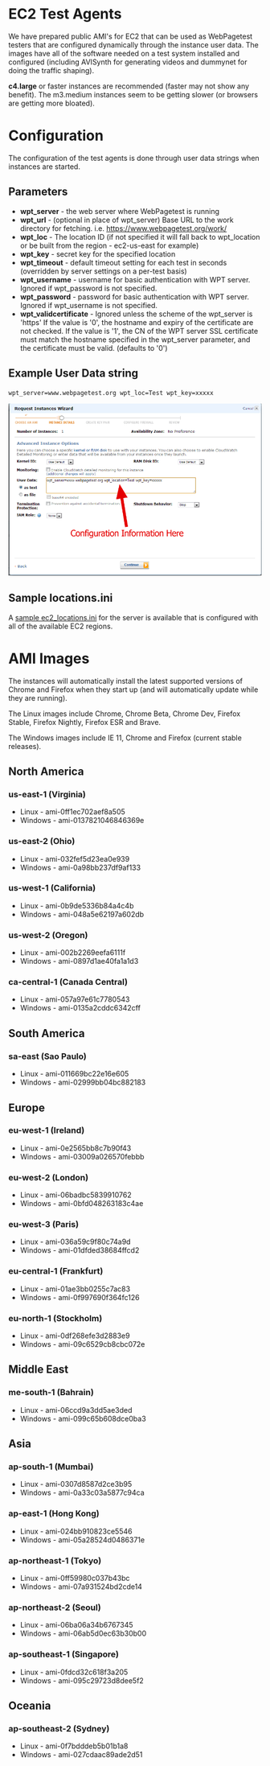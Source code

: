 # EC2 Test Agents

We have prepared public AMI's for EC2 that can be used as WebPagetest testers that are configured dynamically through the instance user data. The images have all of the software needed on a test system installed and configured (including AVISynth for generating videos and dummynet for doing the traffic shaping).

**c4.large** or faster instances are recommended (faster may not show any benefit).  The m3.medium instances seem to be getting slower (or browsers are getting more bloated).

# Configuration

The configuration of the test agents is done through user data strings when instances are started.

## Parameters

* **wpt_server** - the web server where WebPagetest is running
* **wpt_url** - (optional in place of wpt_server) Base URL to the work directory for fetching.  i.e. https://www.webpagetest.org/work/
* **wpt_loc** - The location ID (if not specified it will fall back to wpt_location or be built from the region - ec2-us-east for example)
* **wpt_key** - secret key for the specified location
* **wpt_timeout** - default timeout setting for each test in seconds (overridden by server settings on a per-test basis)
* **wpt_username** - username for basic authentication with WPT server. Ignored if wpt_password is not specified.
* **wpt_password** - password for basic authentication with WPT server. Ignored if wpt_username is not specified.
* **wpt_validcertificate** - Ignored unless the scheme of the wpt_server is 'https' If the value is '0', the hostname and expiry of the certificate are not checked. If the value is '1', the CN of the WPT server SSL certificate must match the hostname specified in the wpt_server parameter, and the certificate must be valid. (defaults to '0')

## Example User Data string
```
wpt_server=www.webpagetest.org wpt_loc=Test wpt_key=xxxxx
```

![EC2 user data](/img/ec2config.png)

## Sample locations.ini

A [sample ec2_locations.ini](https://github.com/WPO-Foundation/webpagetest/blob/master/www/settings/ec2_locations.ini) for the server is available that is configured with all of the available EC2 regions.

# AMI Images

The instances will automatically install the latest supported versions of Chrome and Firefox when they start up (and will automatically update while they are running).

The Linux images include Chrome, Chrome Beta, Chrome Dev, Firefox Stable, Firefox Nightly, Firefox ESR and Brave.

The Windows images include IE 11, Chrome and Firefox (current stable releases).

## North America

### us-east-1 (Virginia)

* Linux - ami-0ff1ec702aef8a505
* Windows - ami-0137821046846369e

### us-east-2 (Ohio)

* Linux - ami-032fef5d23ea0e939
* Windows - ami-0a98bb237df9af133

### us-west-1 (California)

* Linux - ami-0b9de5336b84a4c4b
* Windows - ami-048a5e62197a602db

### us-west-2 (Oregon)

* Linux - ami-002b2269eefa6111f
* Windows - ami-0897d1ae40fa1a1d3

### ca-central-1 (Canada Central)

* Linux - ami-057a97e61c7780543
* Windows - ami-0135a2cddc6342cff

## South America

### sa-east (Sao Paulo)

* Linux - ami-011669bc22e16e605
* Windows - ami-02999bb04bc882183

## Europe

### eu-west-1 (Ireland)

* Linux - ami-0e2565bb8c7b90f43
* Windows - ami-03009a026570febbb

### eu-west-2 (London)

* Linux - ami-06badbc5839910762
* Windows - ami-0bfd048263183c4ae

### eu-west-3 (Paris)

* Linux - ami-036a59c9f80c74a9d
* Windows - ami-01dfded38684ffcd2

### eu-central-1 (Frankfurt)

* Linux - ami-01ae3bb0255c7ac83
* Windows - ami-0f997690f364fc126

### eu-north-1 (Stockholm)

* Linux - ami-0df268efe3d2883e9
* Windows - ami-09c6529cb8cbc072e

## Middle East

### me-south-1 (Bahrain)
* Linux - ami-06ccd9a3dd5ae3ded
* Windows - ami-099c65b608dce0ba3

## Asia

### ap-south-1 (Mumbai)

* Linux - ami-0307d8587d2ce3b95
* Windows - ami-0a33c03a5877c94ca

### ap-east-1 (Hong Kong)

* Linux - ami-024bb910823ce5546
* Windows - ami-05a28524d0486371e

### ap-northeast-1 (Tokyo)

* Linux - ami-0ff59980c037b43bc
* Windows - ami-07a931524bd2cde14

### ap-northeast-2 (Seoul)

* Linux - ami-06ba06a34b6767345
* Windows - ami-06ab5d0ec63b30b00

### ap-southeast-1 (Singapore)

* Linux - ami-0fdcd32c618f3a205
* Windows - ami-095c29723d8dee5f2

## Oceania

### ap-southeast-2 (Sydney)

* Linux - ami-0f7bdddeb5b01b1a8
* Windows - ami-027cdaac89ade2d51
